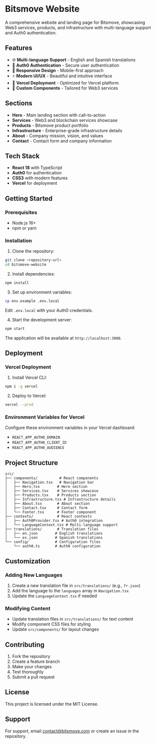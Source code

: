 # Bitsmove Website

A comprehensive website and landing page for Bitsmove, showcasing Web3 services, products, and infrastructure with multi-language support and Auth0 authentication.

## Features

- 🌐 **Multi-language Support** - English and Spanish translations
- 🔐 **Auth0 Authentication** - Secure user authentication
- 📱 **Responsive Design** - Mobile-first approach
- ⚡ **Modern UI/UX** - Beautiful and intuitive interface
- 🚀 **Vercel Deployment** - Optimized for Vercel platform
- 🎨 **Custom Components** - Tailored for Web3 services

## Sections

- **Hero** - Main landing section with call-to-action
- **Services** - Web3 and blockchain services showcase
- **Products** - Bitsmove product portfolio
- **Infrastructure** - Enterprise-grade infrastructure details
- **About** - Company mission, vision, and values
- **Contact** - Contact form and company information

## Tech Stack

- **React 18** with TypeScript
- **Auth0** for authentication
- **CSS3** with modern features
- **Vercel** for deployment

## Getting Started

### Prerequisites

- Node.js 16+ 
- npm or yarn

### Installation

1. Clone the repository:
```bash
git clone <repository-url>
cd bitsmove-website
```

2. Install dependencies:
```bash
npm install
```

3. Set up environment variables:
```bash
cp env.example .env.local
```

Edit `.env.local` with your Auth0 credentials.

4. Start the development server:
```bash
npm start
```

The application will be available at `http://localhost:3000`.

## Deployment

### Vercel Deployment

1. Install Vercel CLI:
```bash
npm i -g vercel
```

2. Deploy to Vercel:
```bash
vercel --prod
```

### Environment Variables for Vercel

Configure these environment variables in your Vercel dashboard:

- `REACT_APP_AUTH0_DOMAIN`
- `REACT_APP_AUTH0_CLIENT_ID` 
- `REACT_APP_AUTH0_AUDIENCE`

## Project Structure

```
src/
├── components/          # React components
│   ├── Navigation.tsx   # Navigation bar
│   ├── Hero.tsx        # Hero section
│   ├── Services.tsx    # Services showcase
│   ├── Products.tsx    # Products section
│   ├── Infrastructure.tsx # Infrastructure details
│   ├── About.tsx       # About section
│   ├── Contact.tsx     # Contact form
│   └── Footer.tsx      # Footer component
├── contexts/           # React contexts
│   ├── Auth0Provider.tsx # Auth0 integration
│   └── LanguageContext.tsx # Multi-language support
├── translations/       # Translation files
│   ├── en.json        # English translations
│   └── es.json        # Spanish translations
└── config/            # Configuration files
    └── auth0.ts       # Auth0 configuration
```

## Customization

### Adding New Languages

1. Create a new translation file in `src/translations/` (e.g., `fr.json`)
2. Add the language to the `languages` array in `Navigation.tsx`
3. Update the `LanguageContext.tsx` if needed

### Modifying Content

- Update translation files in `src/translations/` for text content
- Modify component CSS files for styling
- Update `src/components/` for layout changes

## Contributing

1. Fork the repository
2. Create a feature branch
3. Make your changes
4. Test thoroughly
5. Submit a pull request

## License

This project is licensed under the MIT License.

## Support

For support, email contact@bitsmove.com or create an issue in the repository.